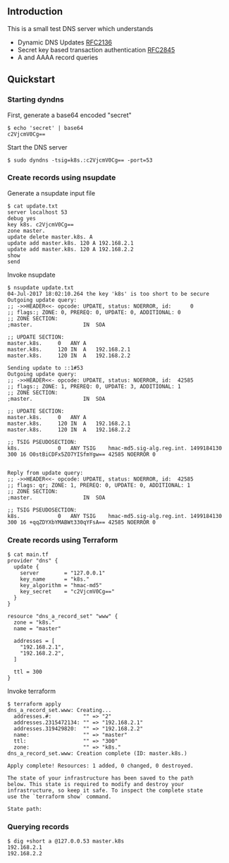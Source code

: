 ## Introduction

This is a small test DNS server which understands

- Dynamic DNS Updates [RFC2136](https://tools.ietf.org/html/rfc2136)
- Secret key based transaction authentication [RFC2845](https://tools.ietf.org/html/rfc2845)
- A and AAAA record queries

## Quickstart
### Starting dyndns
First, generate a base64 encoded "secret"
```
$ echo 'secret' | base64
c2VjcmV0Cg==
```

Start the DNS server
```
$ sudo dyndns -tsig=k8s.:c2VjcmV0Cg== -port=53
```

### Create records using nsupdate
Generate a nsupdate input file
```
$ cat update.txt
server localhost 53
debug yes
key k8s. c2VjcmV0Cg==
zone master.
update delete master.k8s. A
update add master.k8s. 120 A 192.168.2.1
update add master.k8s. 120 A 192.168.2.2
show
send
```

Invoke nsupdate
```
$ nsupdate update.txt 
04-Jul-2017 18:02:10.264 the key 'k8s' is too short to be secure
Outgoing update query:
;; ->>HEADER<<- opcode: UPDATE, status: NOERROR, id:      0
;; flags:; ZONE: 0, PREREQ: 0, UPDATE: 0, ADDITIONAL: 0
;; ZONE SECTION:
;master.				IN	SOA

;; UPDATE SECTION:
master.k8s.		0	ANY	A	
master.k8s.		120	IN	A	192.168.2.1
master.k8s.		120	IN	A	192.168.2.2

Sending update to ::1#53
Outgoing update query:
;; ->>HEADER<<- opcode: UPDATE, status: NOERROR, id:  42585
;; flags:; ZONE: 1, PREREQ: 0, UPDATE: 3, ADDITIONAL: 1
;; ZONE SECTION:
;master.				IN	SOA

;; UPDATE SECTION:
master.k8s.		0	ANY	A	
master.k8s.		120	IN	A	192.168.2.1
master.k8s.		120	IN	A	192.168.2.2

;; TSIG PSEUDOSECTION:
k8s.			0	ANY	TSIG	hmac-md5.sig-alg.reg.int. 1499184130 300 16 O0stBiCDFx5ZO7YISfmYgw== 42585 NOERROR 0 


Reply from update query:
;; ->>HEADER<<- opcode: UPDATE, status: NOERROR, id:  42585
;; flags: qr; ZONE: 1, PREREQ: 0, UPDATE: 0, ADDITIONAL: 1
;; ZONE SECTION:
;master.				IN	SOA

;; TSIG PSEUDOSECTION:
k8s.			0	ANY	TSIG	hmac-md5.sig-alg.reg.int. 1499184130 300 16 +qqZDYXbYMABWt330qYFsA== 42585 NOERROR 0 
```

### Create records using Terraform
```
$ cat main.tf
provider "dns" {
  update {
    server        = "127.0.0.1"
    key_name      = "k8s."
    key_algorithm = "hmac-md5"
    key_secret    = "c2VjcmV0Cg=="
  }
}

resource "dns_a_record_set" "www" {
  zone = "k8s."
  name = "master"

  addresses = [
    "192.168.2.1",
    "192.168.2.2",
  ]

  ttl = 300
}
```

Invoke terraform
```
$ terraform apply
dns_a_record_set.www: Creating...
  addresses.#:          "" => "2"
  addresses.2315472134: "" => "192.168.2.1"
  addresses.319429820:  "" => "192.168.2.2"
  name:                 "" => "master"
  ttl:                  "" => "300"
  zone:                 "" => "k8s."
dns_a_record_set.www: Creation complete (ID: master.k8s.)

Apply complete! Resources: 1 added, 0 changed, 0 destroyed.

The state of your infrastructure has been saved to the path
below. This state is required to modify and destroy your
infrastructure, so keep it safe. To inspect the complete state
use the `terraform show` command.

State path: 
```

### Querying records
```
$ dig +short a @127.0.0.53 master.k8s
192.168.2.1
192.168.2.2
```
